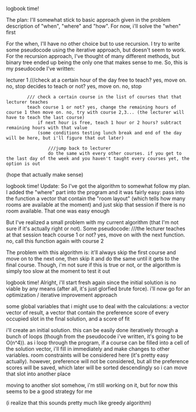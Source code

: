 logbook time!

The plan:
I'll somewhat stick to basic approach given in the problem description of "when", "where" and "how". For now, i'll solve the "when" first

For the when, I'll have no other choice but to use recursion. I try to write some pseudocode using the iterative approach, but doesn't seem to work. For the recursion approach, I've thought of many different methods, but binary tree ended up being the only one that makes sense to me. So, this is my pseudocode I've written:

lecturer 1
	///check at a certain hour of the day
	free to teach? yes, move on. no, stop
		decides to teach or not? yes, move on. no, stop

			/// check a certain course in the list of courses that that lecturer teaches
			teach course 1 or not? yes, change the remaining hours of course 1 then move on. no, try with course 2,3... (the lecturer will have to teach the last course)
				if next hour is free, teach 1 hour or 2 hours? subtract remaining hours with that value
				(some conditions testing lunch break and end of the day will be here, but i'll figure that out later)

					///jump back to lecturer
					do the same with every other courses. if you get to the last day of the week and you haven't taught every courses yet, the option is out

(hope that actually make sense)




logbook time!
Update: So I've got the algorithm to somewhat follow my plan. I added the "where" part into the program and it was fairly easy: pass into the function a vector that contain the "room layout" (which tells how many rooms are available at the moment) and just skip that session if there is no room available. That one was easy enough

But I've realized a small problem with my current algorithm (that I'm not sure if it's actually right or not). Some pseudocode:
///the lecturer teaches at that session
	teach course 1 or not? yes, move on with the next function. no, call this function again with course 2

The problem with this algorithm is: it'll always skip the first course and move on to the next one, then skip it and do the same until it gets to the final course. Though, i'm not sure if this is true or not, or the algorithm is simply too slow at the moment to test it out






logbook time!
Alright, i'll start fresh again since the initial solution is no viable by any means (after all, it's just glorfied brute force). i'll now go for an optimization / iterative improvement approach

some global variables that i might use to deal with the calculations: a vector vector of result, a vector that contain the preference score of every occupied slot in the final solution, and a score of fit

i'll create an initial solution. this can be easily done iteratively through a bunch of loops (though from the pseudocode i've written, it's going to be O(n^4)). as i loop through the program, if a course can be filled into a cell of the solution vector, i'll fill in immediately and make changes to other variables. room constraints will be considered here (it's pretty easy actually). however, preference will not be considered, but all the preference scores will be saved, which later will be sorted descendingly so i can move that slot into another place

moving to another slot somehow, i'm still working on it, but for now this seems to be a good strategy for me

(i realize that this sounds pretty much like greedy algorithm)